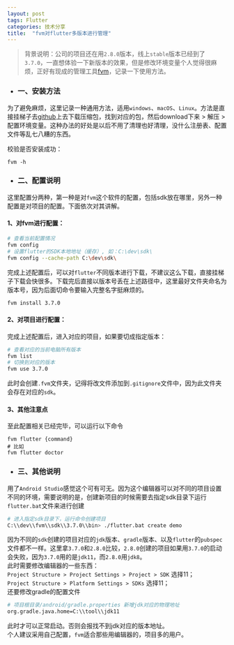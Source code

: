 ```yaml
---
layout: post
tags: Flutter
categories: 技术分享
title:  "fvm对flutter多版本进行管理"
---
```


> 背景说明：公司的项目还在用`2.8.0`版本，线上`stable`版本已经到了`3.7.0`，一直想体验一下新版本的效果，但是修改环境变量个人觉得很麻烦，正好有现成的管理工具[fvm](https://fvm.app/docs/getting_started/overview)，记录一下使用方法。

- ### 一、安装方法
为了避免麻烦，这里记录一种通用方法，适用`windows`、`macOS`、`Linux`。方法是直接挂梯子去[github](https://github.com/fluttertools/fvm/releases)上去下载压缩包，找到对应的包，然后download下来 > 解压 > 配置环境变量。这种办法的好处是以后不用了清理也好清理，没什么注册表、配置文件等乱七八糟的东西。

校验是否安装成功：
```
fvm -h
```
- ### 二、配置说明
这里配置分两种，第一种是对`fvm`这个软件的配置，包括sdk放在哪里，另外一种配置是对项目的配置。下面依次对其讲解。<br/>
#### 1、对fvm进行配置：
```bash
# 查看当前配置情况
fvm config
# 设置flutter的SDK本地地址（缓存）, 如：C:\dev\sdk\
fvm config --cache-path C:\dev\sdk\
```
完成上述配置后，可以对`flutter`不同版本进行下载，不建议这么下载，直接挂梯子下载会快很多。下载完后直接以版本号丢在上述路径中，这里最好文件夹命名为版本号，因为后面切命令要输入完整名字挺麻烦的。
```bash
fvm install 3.7.0
```
#### 2、对项目进行配置：
完成上述配置后，进入对应的项目，如果要切成指定版本：
```bash
# 查看对应的当前电脑所有版本
fvm list
# 切换到对应的版本
fvm use 3.7.0
```
此时会创建`.fvm`文件夹，记得将改文件添加到`.gitignore`文件中，因为此文件夹会存在对应的`sdk`。
#### 3、其他注意点
至此配置相关已经完毕，可以运行以下命令
```
fvm flutter {command}
# 比如
fvm flutter doctor
```
- ### 三、其他说明
用了`Android Studio`感觉这个可有可无。因为这个编辑器可以对不同的项目设置不同的环境，需要说明的是，创建新项目的时候需要去指定sdk目录下运行`flutter.bat`文件来进行创建
```bash
# 进入指定sdk目录下，运行命令创建项目
C:\\dev\\fvm\\sdk\\3.7.0\\bin> ./flutter.bat create demo
```
因为不同的`sdk`创建的项目对应的`jdk`版本、`gradle`版本、以及`flutter`的`pubspec`文件都不一样。这里拿`3.7.0`和`2.8.0`比较，`2.8.0`创建的项目如果用`3.7.0`的启动会失败，因为`3.7.0`用的是`jdk11`，而`2.8.0`用`jdk8`。<br/>
此时需要修改编辑器的一些东西：<br/>
`Project Structure > Project Settings > Project > SDK` 选择11；<br/>
`Project Structure > Platform Settings > SDKs` 选择11；<br/>
还要修改gradle的配置文件<br/>
```bash
# 项目根目录/android/gradle.properties 新增jdk对应的物理地址
org.gradle.java.home=C:\\tool\\jdk11
```
此时才可以正常启动。否则会报找不到jdk对应的版本地址。<br/>
个人建议采用自己配置，`fvm`适合那些用编辑器的，项目多的用户。